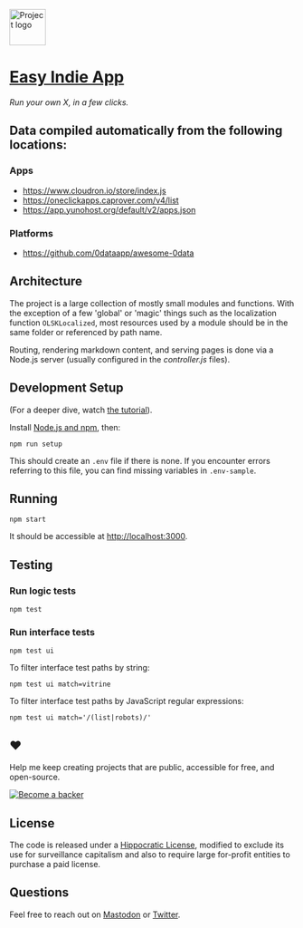 <a href="https://easyindie.app"><img alt="Project logo" src="https://static.rosano.ca/eas/identity.svg" width="64" /></a>

# [Easy Indie App](https://easyindie.app)

_Run your own X, in a few clicks._

## Data compiled automatically from the following locations:

### Apps
- https://www.cloudron.io/store/index.js
- https://oneclickapps.caprover.com/v4/list
- https://app.yunohost.org/default/v2/apps.json

### Platforms
- https://github.com/0dataapp/awesome-0data

## Architecture

The project is a large collection of mostly small modules and functions. With the exception of a few 'global' or 'magic' things such as the localization function `OLSKLocalized`, most resources used by a module should be in the same folder or referenced by path name.

Routing, rendering markdown content, and serving pages is done via a Node.js server (usually configured in the *controller.js* files).

## Development Setup

(For a deeper dive, watch [the tutorial](https://rosano.hmm.garden/01f62t5yseb053m024v1mczbzy)).

Install [Node.js and npm](https://nodejs.org/en/download/), then:

```
npm run setup
```

This should create an `.env` file if there is none. If you encounter errors referring to this file, you can find missing variables in `.env-sample`.

## Running

```
npm start
```

It should be accessible at <a href="http://localhost:3000" target="_blank">http://localhost:3000</a>.

## Testing

### Run logic tests

```
npm test 
```

### Run interface tests

```
npm test ui
```

To filter interface test paths by string:

```
npm test ui match=vitrine
```

To filter interface test paths by JavaScript regular expressions:

```
npm test ui match='/(list|robots)/'
```

## ❤️

Help me keep creating projects that are public, accessible for free, and open-source.

<a href="https://rosano.ca/back"><img alt="Become a backer" src="https://static.rosano.ca/_shared/_RCSBackButton.svg" /></a>

## License

The code is released under a [Hippocratic License](https://firstdonoharm.dev), modified to exclude its use for surveillance capitalism and also to require large for-profit entities to purchase a paid license.

## Questions

Feel free to reach out on [Mastodon](https://mastodon.online/@rosano) or [Twitter](https://twitter.com/rosano).
